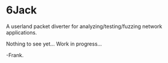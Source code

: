 6Jack
=====

A userland packet diverter for analyzing/testing/fuzzing network applications.

Nothing to see yet... Work in progress...

-Frank.

